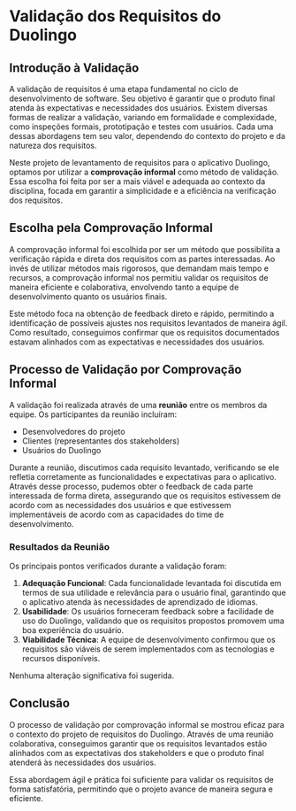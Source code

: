 # Validação dos Requisitos do Duolingo

## Introdução à Validação

A validação de requisitos é uma etapa fundamental no ciclo de desenvolvimento de software. Seu objetivo é garantir que o produto final atenda às expectativas e necessidades dos usuários. Existem diversas formas de realizar a validação, variando em formalidade e complexidade, como inspeções formais, prototipação e testes com usuários. Cada uma dessas abordagens tem seu valor, dependendo do contexto do projeto e da natureza dos requisitos.

Neste projeto de levantamento de requisitos para o aplicativo Duolingo, optamos por utilizar a **comprovação informal** como método de validação. Essa escolha foi feita por ser a mais viável e adequada ao contexto da disciplina, focada em garantir a simplicidade e a eficiência na verificação dos requisitos.

## Escolha pela Comprovação Informal

A comprovação informal foi escolhida por ser um método que possibilita a verificação rápida e direta dos requisitos com as partes interessadas. Ao invés de utilizar métodos mais rigorosos, que demandam mais tempo e recursos, a comprovação informal nos permitiu validar os requisitos de maneira eficiente e colaborativa, envolvendo tanto a equipe de desenvolvimento quanto os usuários finais.

Este método foca na obtenção de feedback direto e rápido, permitindo a identificação de possíveis ajustes nos requisitos levantados de maneira ágil. Como resultado, conseguimos confirmar que os requisitos documentados estavam alinhados com as expectativas e necessidades dos usuários.

## Processo de Validação por Comprovação Informal

A validação foi realizada através de uma **reunião** entre os membros da equipe. Os participantes da reunião incluíram:

- Desenvolvedores do projeto
- Clientes (representantes dos stakeholders)
- Usuários do Duolingo

Durante a reunião, discutimos cada requisito levantado, verificando se ele refletia corretamente as funcionalidades e expectativas para o aplicativo. Através desse processo, pudemos obter o feedback de cada parte interessada de forma direta, assegurando que os requisitos estivessem de acordo com as necessidades dos usuários e que estivessem implementáveis de acordo com as capacidades do time de desenvolvimento.

### Resultados da Reunião

Os principais pontos verificados durante a validação foram:

1. **Adequação Funcional**: Cada funcionalidade levantada foi discutida em termos de sua utilidade e relevância para o usuário final, garantindo que o aplicativo atenda às necessidades de aprendizado de idiomas.
2. **Usabilidade**: Os usuários forneceram feedback sobre a facilidade de uso do Duolingo, validando que os requisitos propostos promovem uma boa experiência do usuário.
3. **Viabilidade Técnica**: A equipe de desenvolvimento confirmou que os requisitos são viáveis de serem implementados com as tecnologias e recursos disponíveis.

Nenhuma alteração significativa foi sugerida.

## Conclusão

O processo de validação por comprovação informal se mostrou eficaz para o contexto do projeto de requisitos do Duolingo. Através de uma reunião colaborativa, conseguimos garantir que os requisitos levantados estão alinhados com as expectativas dos stakeholders e que o produto final atenderá às necessidades dos usuários.

Essa abordagem ágil e prática foi suficiente para validar os requisitos de forma satisfatória, permitindo que o projeto avance de maneira segura e eficiente.
